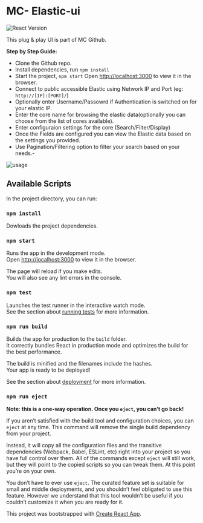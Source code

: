 # MC- Elastic-ui 
![React Version](https://img.shields.io/badge/react-v16.13-brightgreen.svg)


This plug & play UI is part of MC Github. 

**Step by Step Guide:**

- Clone the Github repo.
- Install dependencies, run `npm install`
- Start the project, `npm start` Open [http://localhost:3000](http://localhost:3000) to view it in the browser.
- Connect to public accessible Elastic using Network IP and Port (eg: `http://[IP]:[PORT]/`)
- Optionally enter Username/Passowrd if Authentication is switched on for your elastic IP.
- Enter the core name for browsing the elastic data(optionally you can choose from the list of cores available).
- Enter configuraion settings for the core (Search/Filter/Display)
- Once the Fields are configured you can view the Elastic data based on the settings you provided.
- Use Pagination/Filtering option to filter your search based on your needs.-


![usage](http://gitlab.molecularconnections.com/jashobanta/elastic-ui/-/raw/master/public/images/logos/Hnet-image.gif)


## Available Scripts

In the project directory, you can run:

### `npm install`

Dowloads the project dependencies.

### `npm start`

Runs the app in the development mode.<br />
Open [http://localhost:3000](http://localhost:3000) to view it in the browser.

The page will reload if you make edits.<br />
You will also see any lint errors in the console.

### `npm test`

Launches the test runner in the interactive watch mode.<br />
See the section about [running tests](https://facebook.github.io/create-react-app/docs/running-tests) for more information.

### `npm run build`

Builds the app for production to the `build` folder.<br />
It correctly bundles React in production mode and optimizes the build for the best performance.

The build is minified and the filenames include the hashes.<br />
Your app is ready to be deployed!

See the section about [deployment](https://facebook.github.io/create-react-app/docs/deployment) for more information.

### `npm run eject`

**Note: this is a one-way operation. Once you `eject`, you can’t go back!**

If you aren’t satisfied with the build tool and configuration choices, you can `eject` at any time. This command will remove the single build dependency from your project.

Instead, it will copy all the configuration files and the transitive dependencies (Webpack, Babel, ESLint, etc) right into your project so you have full control over them. All of the commands except `eject` will still work, but they will point to the copied scripts so you can tweak them. At this point you’re on your own.

You don’t have to ever use `eject`. The curated feature set is suitable for small and middle deployments, and you shouldn’t feel obligated to use this feature. However we understand that this tool wouldn’t be useful if you couldn’t customize it when you are ready for it.

This project was bootstrapped with [Create React App](https://github.com/facebook/create-react-app).

